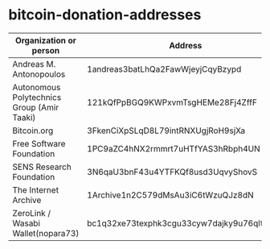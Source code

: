 # bitcoin-donation-addresses

| Organization or person | Address | Source |
| --- | --- | --- |
| Andreas M. Antonopoulos | 1andreas3batLhQa2FawWjeyjCqyBzypd | https://antonopoulos.com/donate/ |
| Autonomous Polytechnics Group (Amir Taaki) | 121kQfPpBGQ9KWPxvmTsgHEMe28Fj4ZffF | https://polyteknik.org/en/index.html |
| Bitcoin.org | 3FkenCiXpSLqD8L79intRNXUgjRoH9sjXa | https://bitcoin.org/en/ |
| Free Software Foundation | 1PC9aZC4hNX2rmmrt7uHTfYAS3hRbph4UN | https://my.fsf.org/donate |
| SENS Research Foundation | 3N6qaU3bnF43u4YTFKQf8usd3UqvyShovS | http://www.sens.org/donate |
| The Internet Archive | 1Archive1n2C579dMsAu3iC6tWzuQJz8dN | https://archive.org/donate/bitcoin.php |
| ZeroLink / Wasabi Wallet(nopara73) | bc1q32xe73texphk3cgu33cyw7dajky9u76qltcv6m | https://github.com/zkSNACKs/WalletWasabi/blob/master/WalletWasabi.Documentation/DonationsSpentOn.md |
